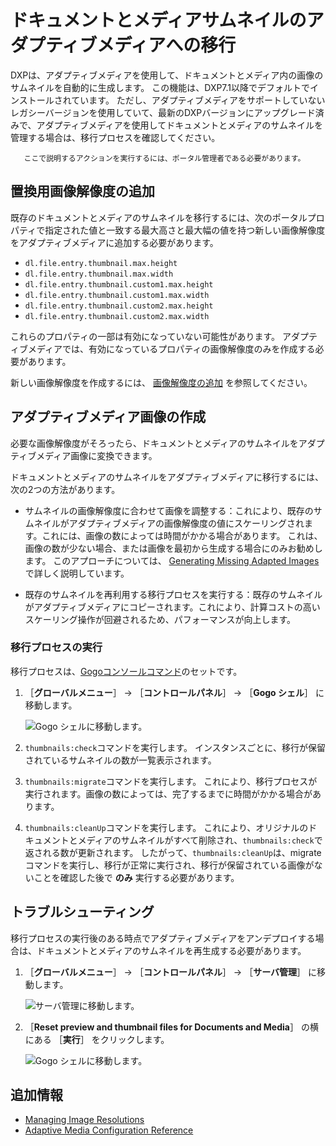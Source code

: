# ドキュメントとメディアサムネイルのアダプティブメディアへの移行

DXPは、アダプティブメディアを使用して、ドキュメントとメディア内の画像のサムネイルを自動的に生成します。 この機能は、DXP7.1以降でデフォルトでインストールされています。 ただし、アダプティブメディアをサポートしていないレガシーバージョンを使用していて、最新のDXPバージョンにアップグレード済みで、アダプティブメディアを使用してドキュメントとメディアのサムネイルを管理する場合は、移行プロセスを確認してください。

```{note}
   ここで説明するアクションを実行するには、ポータル管理者である必要があります。
```

<a name="置換用画像解像度の追加" />

## 置換用画像解像度の追加

既存のドキュメントとメディアのサムネイルを移行するには、次のポータルプロパティで指定された値と一致する最大高さと最大幅の値を持つ新しい画像解像度をアダプティブメディアに追加する必要があります。

* `dl.file.entry.thumbnail.max.height`
* `dl.file.entry.thumbnail.max.width`
* `dl.file.entry.thumbnail.custom1.max.height`
* `dl.file.entry.thumbnail.custom1.max.width`
* `dl.file.entry.thumbnail.custom2.max.height`
* `dl.file.entry.thumbnail.custom2.max.width`

これらのプロパティの一部は有効になっていない可能性があります。 アダプティブメディアでは、有効になっているプロパティの画像解像度のみを作成する必要があります。

新しい画像解像度を作成するには、 [画像解像度の追加](./adding-image-resolutions.md) を参照してください。

<a name="アダプティブメディア画像の作成" />

## アダプティブメディア画像の作成

必要な画像解像度がそろったら、ドキュメントとメディアのサムネイルをアダプティブメディア画像に変換できます。

ドキュメントとメディアのサムネイルをアダプティブメディアに移行するには、次の2つの方法があります。

* サムネイルの画像解像度に合わせて画像を調整する：これにより、既存のサムネイルがアダプティブメディアの画像解像度の値にスケーリングされます。これには、画像の数によっては時間がかかる場合があります。 これは、画像の数が少ない場合、または画像を最初から生成する場合にのみお勧めします。 このアプローチについては、 [Generating Missing Adapted Images](./managing-image-resolutions.md#generating-missing-adapted-images) で詳しく説明しています。

* 既存のサムネイルを再利用する移行プロセスを実行する：既存のサムネイルがアダプティブメディアにコピーされます。これにより、計算コストの高いスケーリング操作が回避されるため、パフォーマンスが向上します。

### 移行プロセスの実行

移行プロセスは、[Gogoコンソールコマンド](../../../../liferay-internals/fundamentals/using-the-gogo-shell/gogo-shell-commands.md)のセットです。

1. ［**グローバルメニュー**］ &rarr; ［**コントロールパネル**］ &rarr; ［**Gogo シェル**］ に移動します。

   ![Gogo シェルに移動します。](./migrating-documents-and-media-thumbnails/images/01.png)

1. `thumbnails:check`コマンドを実行します。 インスタンスごとに、移行が保留されているサムネイルの数が一覧表示されます。
1. `thumbnails:migrate`コマンドを実行します。 これにより、移行プロセスが実行されます。画像の数によっては、完了するまでに時間がかかる場合があります。
1. `thumbnails:cleanUp`コマンドを実行します。 これにより、オリジナルのドキュメントとメディアのサムネイルがすべて削除され、`thumbnails:check`で返される数が更新されます。 したがって、`thumbnails:cleanUp`は、migrateコマンドを実行し、移行が正常に実行され、移行が保留されている画像がないことを確認した後で **のみ** 実行する必要があります。

<a name="トラブルシューティング" />

## トラブルシューティング

移行プロセスの実行後のある時点でアダプティブメディアをアンデプロイする場合は、ドキュメントとメディアのサムネイルを再生成する必要があります。

1. ［**グローバルメニュー**］ &rarr; ［**コントロールパネル**］ &rarr; ［**サーバ管理**］ に移動します。

   ![サーバ管理に移動します。](./migrating-documents-and-media-thumbnails/images/03.png)

1. ［**Reset preview and thumbnail files for Documents and Media**］ の横にある ［**実行**］ をクリックします。

   ![Gogo シェルに移動します。](./migrating-documents-and-media-thumbnails/images/02.png)

<a name="追加情報" />

## 追加情報

* [Managing Image Resolutions](./managing-image-resolutions.md)
* [Adaptive Media Configuration Reference](./adaptive-media-configuration-reference.md)
